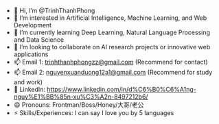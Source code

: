 - 👋 Hi, I’m @TrinhThanhPhong
- 👀 I’m interested in Artificial Intelligence, Machine Learning, and Web Development
- 🌱 I’m currently learning Deep Learning, Natural Language Processing and Data Science
- 💞️ I’m looking to collaborate on AI research projects or innovative web applications
- 📫 Email 1: trinhthanhphongzz@gmail.com (Recommend for contact)
- 📫 Email 2: nguyenxuanduong12a1@gmail.com (Recommend for study and work)
- 💼 LinkedIn: https://www.linkedin.com/in/d%C6%B0%C6%A1ng-nguy%E1%BB%85n-xu%C3%A2n-8497212b6/
- 😄 Pronouns: Frontman/Boss/Honey/大哥/老公
- ⚡ Skills/Experiences: I can say I love you by 5 languages

<!---
TrinhThanhPhong/TrinhThanhPhong is a ✨ special ✨ repository because its `README.md` (this file) appears on your GitHub profile.
You can click the Preview link to take a look at your changes.
--->
